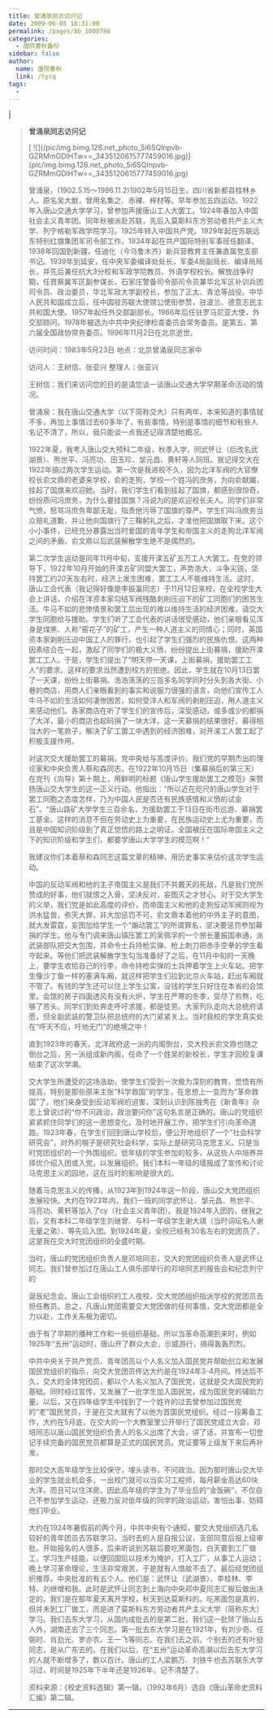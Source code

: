 ```yaml
---
title: 曾涌泉同志访问记
date: 2009-06-05 10:31:00
permalink: /pages/bb_1000788
categories: 
  - 唐院春秋备份
sidebar: false
author: 
  name: 唐院春秋
  link: /tycq
tags: 
  - 
---
```


|

> **曾涌泉同志访问记**
>
> [ ![](/pic/img.bimg.126.net_photo_5i6SQlnpvb-
> GZRMmGDlHTw==_3435120615777459016.jpg)](pic/img.bimg.126.net_photo_5i6SQlnpvb-
> GZRMmGDlHTw==_3435120615777459016.jpg)
>
>
> 曾涌泉，(1902.5.15～1996.11.2)1902年5月15日生，四川省新都县桂林乡人。原名吴大猷，曾用名集之、赤裸、梓材等。早年参加五四运动。1922年入唐山交通大学学习，曾参加声援唐山工人大罢工。1924年春加入中国社会主义青年团。同年秋被派赴苏联，先后入莫斯科东方劳动者共产主义大学、列宁格勒军政学院学习。1925年转入中国共产党。1929年起在苏联远东特别红旗集团军司令部工作。1934年起在共产国际特别军事班任翻译。1938年回国到新疆，任迪化（今乌鲁木齐）新兵营教育主任兼直属党支部书记。1939年到延安，任中央军委编译处处长，军委4局副局长、编译局局长，并先后兼任抗大3分校和军政学院教员、外语学校校长。解放战争时期，任晋察冀军区副参谋长，石家庄警备司令部司令员兼华北军区补训兵团司令员、政治委员，华北军政大学副校长，参加了正太、青沧等战役。中华人民共和国成立后，任中国驻苏联大使馆公使衔参赞，驻波兰、德意志民主共和国大使。1957年起任外交部副部长。1966年后任驻罗马尼亚大使，外交部顾问。1978年被选为中共中央纪律检查委员会常务委员。是第五、第六届全国政协常务委员。1996年11月2日在北京逝世。
>
> 访问时间：1983年5月23日 地点：北京曾涌泉同志家中
>
> 访问人：王树信、张亚兴 整理人：张亚兴
>
> 王树信：我们来访问您的目的是请您谈一谈唐山交通大学早期革命活动的情况。
>
>
> 曾涌泉：我在唐山交通大学（以下简称交大）只有两年，本来知道的事情就不多，再加上事情过去60多年了，有些事情，特别是事情的细节和有些人名记不清了，所以，我只能谈一点我还记得清楚地概况。
>
>
> 1922年夏，我考入唐山交大预科二年级，秋季入学，同武怀让（后改名武湖景）、熊世平、冯亮功、田玉珍、邹元昌、黄轩等人同班。我记得交大在1922年搞过两次学生运动。第一次是我进校不久，因为北洋军阀的大官僚校长俞文鼎的老婆来学校，俞的走狗，学校一个姓冯的庶务，为向俞献媚，挂起了国旗来欢迎她。当时，我们学生们看到挂起了国旗，都感到很惊奇，纷纷质问冯庶务，为什么要挂国旗？冯说为的是欢迎校长夫人。同学们非常气愤，怒骂冯庶务卑鄙无耻，指责他污辱了国旗的尊严。学生们叫冯庶务当众赔礼道歉，并让他向国旗行了三鞠躬礼之后，才准他把国旗取下来。这个小小事件，已经充分暴露出当时爱国的青年学生和帝国主义的走狗北洋军阀之间的矛盾。俞文鼎以后武装解散学生绝不是偶然的。
>
>
> 第二次学生运动是同年11月中旬，支援开滦五矿五万工人大罢工。在党的领导下，1922年10月开始的开滦五矿同盟大罢工，声势浩大，斗争尖锐，坚持罢工约20天左右时，经济上发生困难，罢工工人不能维持生活。这时，唐山工会代表（我记得好像是李振瀛同志）于11月12日来校，在全校学生大会上讲话，介绍在洋资本家勾结军阀残酷剥削压迫下的矿工同胞们的困苦生活。牛马不如的悲惨情景和罢工后出现的难以维持生活的经济困难，请交大学生同胞给与援助。学生们听了工会代表的讲话很受感动，他们亲眼看见浑身是煤黑、人称“窑花子”的矿工，产生一种人道主义的同情心；同时，英国资本家剥削压迫中国工人的罪行，也引起了学生们强烈的民族仇恨。这两种因素结合在一起，激起了同学们的极大义愤，纷纷提出上街募捐，援助开滦罢工工人。于是，学生们提出了“明天停一天课，上街募捐，援助罢工工人”的要求。这样的要求当然遭到校方的拒绝。因此，学生就在10月13日罢了一天课，纷纷上街募捐。浩浩荡荡的三百多名同学同时分头到各大街、小巷的商店，用商人们亲眼看到的事实和说服力很强的语言，向他们宣传工人牛马不如的生活如何凄惨困苦，如何受洋人和军阀的剥削压迫，用人道主义来感动他们。各家商店在听了学生们的宣传后，深受感动，或多或少的都捐了大洋，最小的商店也起码捐了一块大洋。这一天募捐的结果很好，募得相当大的一笔款子，解决了矿工罢工中遇到的经济困难，对开滦工人罢工起了积极支援作用。
>
>
> 对这次交大援助罢工的募捐，党中央给与高度评价。我们党的早期杰出的理论家和中央负责人蔡和森同志，在1922年10月15日（集募捐后的第三天）在党刊《向导》第十期上，用鲜明的标题《唐山学生援助罢工之模范》来赞扬唐山交大学生的这一正义行动。他指出：“所以近在咫尺的唐山学生对于罢工同胞之态度怎样，乃为中国人民是否还有民族感情和义愤的试金石”。“唐山路矿大学学生三百余名，为援助罢工于13日在街市巡游、募捐罢工基金。这样的消息不但在劳动史上为重要，在民族运动史上尤为重要，而且是中国知识阶级到了真正觉悟的路上之明证。全国被压在国际帝国主义之下的知识阶级和学生们，都要学唐山大学学生的模范啊！”
>
> 我建议你们本着蔡和森同志这篇文章的精神，用历史事实来估价这次学生运动。
>
>
> 中国的反动军阀和他的主子帝国主义是我们不共戴天的死敌，凡是我们党所赞成的好事，他们就恨之入骨，坚决反对，妄图灭之才甘心。对于交大学生的义举，我们党是如此高度的评价，而帝国主义和他的走狗反动军阀则视为洪水猛兽，弥天大罪，非大加惩罚不可。俞文鼎本着他的中外主子的意图，就大发雷霆，妄图加给学生一个“煽动罢工”的所谓罪名，坚决要惩罚参加募捐的学生。他与专门调来唐山镇压罢工的吴佩孚的一个旅长董振国串通，派武装部队把交大包围，并命令士兵持枪实弹、枪上刺刀把赤手空拳的学生看守起来。等他们把武装解散学生勾当准备好了之后，在11月中旬的一天晚上，要学生收拾自己的行李，命令持枪实弹的士兵押着学生上火车站。把学生像沙丁鱼一样的塞满车厢，就这样把学生们拉到北京火车站，赶出车厢就不管了。有钱的学生还可以住上学生公寓，没钱的学生只好住在本省的会馆里。会馆的房子四面透风有没有火炉，学生在严寒的冬季，受尽了煎熬，吃够了苦头。同学们到处奔走呼吁求援，都是徒劳。大家列队走向大总统府请愿，但全副武装的警卫队把总统府的大门紧紧关上。当时我校的学生真实处在“呼天不应，吁地无门”的绝境之中！
>
> 直到1923年的春天，北洋政府这一派的内阁倒台，交大校长俞文鼎也随之倒台之后，另一派组成新内阁，任命了一个姓吴的新校长，学生才回校复课结束了这次学潮。
>
>
> 交大学生所遭受的这场浩劫，使学生们受到一次极为深刻的教育，觉悟有所提高，特别是那些原来主张“科学救国”的学生，在思想上一变而为“革命救国”了。他们亲身受到反动军阀的迫害，深刻认识到陈独秀在《新青年》杂志上曾说过的“你不问政治，政治要问你”这句名言是正确的。唐山的党组织紧紧抓住同学们的这一思想变化，及时地开展工作，把学生们引向革命道路。1923年春，在学生们回到唐山学校后，便公开地组织了一个“社会科学研究会”，对外的幌子是研究社会科学，实际上是研究马克思主义。只是当时党团组织的一个外围组织。低年级的学生参加的较多，从这些人中培养并择优介绍入团或入党，以发展组织。我们本科一年级的墙报成了宣传和讨论马克思主义的园地，这在当时的影响是很大的。
>
>
> 随着马克思主义的传播，从1923年到1924年这一阶段，唐山交大党团组织发展较快。大约在1923年内，我们一班的同学武怀让、邹元昌、熊世平、冯亮功、黄轩等加入了cy（社会主义青年团）。我是1924年入团的，继我之后，又有本科二年级学生刘继曾、与科一年级学生谢大祺（当时词坛名人谢无量之弟）、等先后入团。到1924年夏，全校已经有30名左右的党团员了，这是我在交大时党团组织的全盛时期。
>
> 当时，唐山的党团组织负责人是邓培同志，交大的党团组织负责人是武怀让同志。我们曾参加过在唐山工人俱乐部举行的邓培同志的报告会和纪念列宁的
>
>
> 诞辰纪念会。唐山工会组织的工人夜校，交大党团组织指派学校的党团员去担任教员。总之，凡唐山党团需要交大党团做的任何事情，交大党团都是全力以赴，工作关系极为密切。
>
> 由于有了早期的播种工作和一些组织基础，所以当革命高潮到来时，例如1925年“五卅”运动时，唐山开了群众大会，示威游行，搞得轰轰烈烈。
>
>
> 中共中央关于共产党员、青年团员以个人名义加入国民党并帮助创立和发展国民党组织的指示，向交大党团员传达大约是在1924年3-4月间。传达后不久，交大的全体党团员，都以个人名义加入了国民党，这就是交大国民党的基础。同时经过宣传，又发展了一批学生加入国民党，成为国民党的辅助力量。以后，又在四年级学生中找到了一个姓许的过去曾参加过国民党的“老”国民党员，于是在交大就有了以他为首国民党组织。经过一段筹备工作，大约在5月底，在交大的一个大教室里公开举行了国民党成立大会，邓培同志以唐山国民党组织负责人的名义出席了大会，讲了话，并宣布一切登记手续完备的国民党员都算是正式的国民党员。党证要等上级发下来后再补发。
>
>
> 那时交大高年级学生比较保守，埋头读书，不问政治。因为那时唐山交大毕业的学生就业机会多，一出校门就可以当实习工程师，每月薪金高达60块大洋，而且可以住洋房。因此高年级的学生为了毕业后的“金饭碗”，不仅自己不参加学生运动，还极力反对低年级的同学的政治运动，害怕出事，妨碍他们毕业。
>
>
> 大约在1924年暑假前的两个月，中共中央有个通知，要交大党组织选几名较好的青年团员去苏联学习。当时去的人是自报公议，支部同意后报上级审批。开始报名的人很多，后来听说到苏联后要吃黑面包，白天要到工厂做工，学习生产技能，以便回国后以技术为掩护，打入工厂，从事工人运动；晚上学习革命理论，生活非常艰苦，于是就有人借故不去了。最后经党团组织推荐，中央批准的有五个人。他们是：武怀让（武湖景）、李桂林、李特、刘继增和我。此时是武怀让同志到上海向中央邓中夏同志汇报后做出决定的。我们是在那年夏天离开学校，秋天到达莫斯科的。吃黑面包是真的，但并未到工厂做工，而是进了莫斯科东方劳动者共产主义大学（简称东大）学习。我们去东大学习，从国内成批去的是第二批，我们这一批除了唐山五人外，湖南还去了三个同志。第一批去东大学习是在1921年，有刘少奇、任弼时、肖劲光、罗亦农、王一飞等同志。在我们去之前，个别去的还有叶挺同志，是从广东去的。在我们以后，在“五卅”运动革命高潮以后去东大学习的人就不断增多了，数以百计。唐山的工人梁鹏万、刘铁牛也去苏联东大学习过，时间是1925年下半年还是1926年，记不清楚了。
>
> 资料来源：《校史资料选辑》第一辑。（1992年6月）选自《唐山革命史资料汇编》第二辑。  
  
---